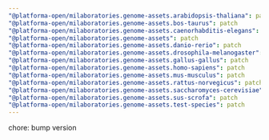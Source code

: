 ```yaml
---
"@platforma-open/milaboratories.genome-assets.arabidopsis-thaliana": patch
"@platforma-open/milaboratories.genome-assets.bos-taurus": patch
"@platforma-open/milaboratories.genome-assets.caenorhabditis-elegans": patch
"@platforma-open/milaboratories.genome-assets": patch
"@platforma-open/milaboratories.genome-assets.danio-rerio": patch
"@platforma-open/milaboratories.genome-assets.drosophila-melanogaster": patch
"@platforma-open/milaboratories.genome-assets.gallus-gallus": patch
"@platforma-open/milaboratories.genome-assets.homo-sapiens": patch
"@platforma-open/milaboratories.genome-assets.mus-musculus": patch
"@platforma-open/milaboratories.genome-assets.rattus-norvegicus": patch
"@platforma-open/milaboratories.genome-assets.saccharomyces-cerevisiae": patch
"@platforma-open/milaboratories.genome-assets.sus-scrofa": patch
"@platforma-open/milaboratories.genome-assets.test-species": patch
---
```


chore: bump version
